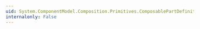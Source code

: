 ```yaml
---
uid: System.ComponentModel.Composition.Primitives.ComposablePartDefinition.Metadata
internalonly: False
---
```

